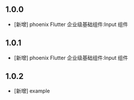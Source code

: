 <!--
 * @Author: lipeng 1162423147@qq.com
 * @Date: 2023-09-21 13:45:02
 * @LastEditors: lipeng 1162423147@qq.com
 * @LastEditTime: 2023-10-12 09:17:49
 * @FilePath: /phoenix_input/CHANGELOG.md
 * @Description: 这是默认设置,请设置`customMade`, 打开koroFileHeader查看配置 进行设置: https://github.com/OBKoro1/koro1FileHeader/wiki/%E9%85%8D%E7%BD%AE
-->
## 1.0.0

* [新增] phoenix Flutter 企业级基础组件:Input 组件

## 1.0.1

* [新增] phoenix Flutter 企业级基础组件:Input 组件

## 1.0.2

* [新增] example
